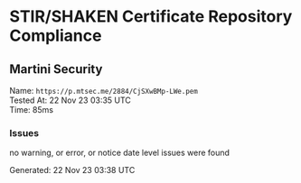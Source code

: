 # STIR/SHAKEN Certificate Repository Compliance

## Martini Security

Name: `https://p.mtsec.me/2884/CjSXwBMp-LWe.pem`\
Tested At: 22 Nov 23 03:35 UTC\
Time: 85ms

### Issues

no warning, or error, or notice date level issues were found

Generated: 22 Nov 23 03:38 UTC